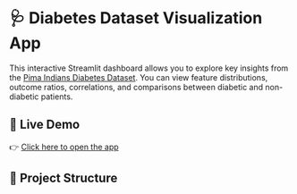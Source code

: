 

# 🩺 Diabetes Dataset Visualization App

This interactive Streamlit dashboard allows you to explore key insights from the [Pima Indians Diabetes Dataset](https://www.kaggle.com/datasets/uciml/pima-indians-diabetes-database). You can view feature distributions, outcome ratios, correlations, and comparisons between diabetic and non-diabetic patients.

## 🚀 Live Demo

👉 [Click here to open the app](https://pradeeapp.streamlit.app/)

## 📁 Project Structure

